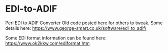 # EDI-to-ADIF
Perl EDI to ADIF Converter
Old code posted here for others to tweak. Some details here: https://www.george-smart.co.uk/software/edi_to_adif/


Some EDI format information can be found here: https://www.ok2kkw.com/ediformat.htm
